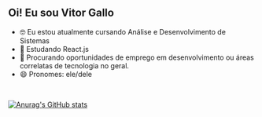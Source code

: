 ## Oi! Eu sou Vitor Gallo 

- 🤓 Eu estou atualmente cursando Análise e Desenvolvimento de Sistemas
- 📖 Estudando React.js
- 💼 Procurando oportunidades de emprego em desenvolvimento ou áreas correlatas de tecnologia no geral.
- 😄 Pronomes: ele/dele

</br>

[![Anurag's GitHub stats](https://github-readme-stats.vercel.app/api?username=VitorMendesGallo&hide=stars&show_icons=true&theme=tokyonight)](https://github.com/anuraghazra/github-readme-stats)

